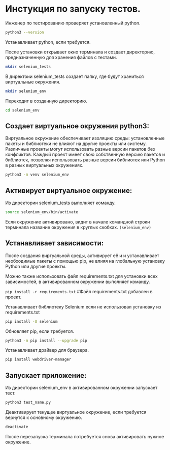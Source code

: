 # Инстукция по запуску тестов.

Инженер по тестированию проверяет установленный python.
```sh
python3 --version
```

Устанавливает python, если требуется.

После установки открывает окно терминала и создает директорию, предназначенную для хранения файлов с тестами.
```sh
mkdir selenium_tests
```
В  директоии selenium_tests создает папку, где будут храниться виртуальные окружения.

```sh
mkdir selenium_env
```

Переходит в созданную директорию.

```sh
cd selenium_env
```

## Создает виртуальное окружения python3:
Виртуальное окружение обеспечивает изоляцию среды: установленные пакеты и библиотеки не влияют на другие проекты или систему.\
Различные проекты могут использовать разные версии пакетов без конфликтов.
Каждый проект имеет свою собственную версию пакетов и библиотек, позволяя использовать разные версии библиотек или Python в разных виртуальных окружениях.

```sh
python3 -m venv selenium_env
```

## Активирует виртуальное окружение:

Из директории selenium_tests выполняет команду.
```sh
source selenium_env/bin/activate
```

Если окружение активировано, видит в начале командной строки терминала название окружения в круглых скобках. 
```(selenium_env)```

## Устанавливает зависимости:
После создания виртуальной среды,  активирует её и и устанавливает необходимые пакеты с помощью pip, не влияя на глобальную установку Python или другие проекты.


Можно также  использовать файл requirements.txt для установки всех зависимостей, в активированном окружении выполняет команду.

```pip install -r requirements.txt```
#Файл requirements.txt добавлен в проект.


Устанавливает библиотеку Selenium если не использовал установку из requirements.txt
```sh
pip install -U selenium
```

Обновляет pip, если требуется.
```sh
python3 -m pip install --upgrade pip
```

Устанавливает драйвер для браузера.
```sh
pip install webdriver-manager
```


## Запускает приложение:
Из директории selenium_env в активированном окружении запускает тест.
```sh
python3 test_name.py
```

Деактивирует текущее виртуальное окружение, если требуется вернутся к основному окружению.
```sh
deactivate
```

После перезапуска терминала потребуется снова активировать нужное окружение.
